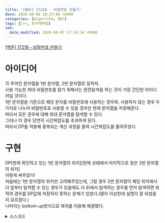 ```yaml
---
title: '[BOJ] 17218 - 비밀번호 만들기'
date: 2020-08-06 18:37:04 +0900
categories: [Algorithm, BOJ]
tags: [C++, 동적계획법]
seo:
  date_modified: 2020-08-07 17:14:14 +0900
---
```


[[백준] 17218 - 비밀번호 만들기](https://www.acmicpc.net/problem/17218)<br>

# 아이디어
각 주어진 문자열을 1번 문자열, 2번 문자열로 칭하자.   
사용 가능한 최대 비밀번호를 알기 위해서는 완전탐색을 하는 것이 가장 간단한 아이디어일 것이다.   
1번 문자열을 기준으로 해당 문자를 비밀번호에 사용하는 경우와, 사용하지 않는 경우 두 가지로 나누어 비밀번호로 사용할 수 있을 경우만 현재 문자열을 저장해준다.   
따라서 모든 경우에 대해 최대 문자열을 탐색할 수 있다.   
그러나 이 경우 당연히 시간복잡도를 초과하게 된다.   
따라서 DP를 적용해 중복되는 계산 과정을 줄여 시간복잡도를 줄여주었다.   

# 구현
DP\[현재 확인하고 있는 1번 문자열의 위치][현재 상태에서 마지막으로 찾은 2번 문자열의 위치]   
이렇게 써주었다!   
처음에는 1번 문자열의 위치만 고려해주었는데, 그럴 경우 2번 문자열이 해당 위치에서 더 앞부터 탐색할 수 있는 경우가 있음에도 더 뒤에서 탐색하는 경우를 먼저 탐색하면 최적의 경우를 DP값에 저장하지 못하는 문제가 있었다.(말이 이상한데 설명이 잘 되었을지 모르겠다.)   
나머지는 bottom-up방식으로 재귀를 이용해 해결했다.

<details>
  <summary> 소스코드 </summary>
    <div markdown="1">

```c++
#include <iostream>
#include <string.h>
#include <string>

using namespace std;

bool check[45];
char str1[45], str2[45];
string dp[45][45], ans;

string go(int now, int lp) {
	if (now >= strlen(str1))
		return "";
	if (dp[now][lp] != "") {
		return dp[now][lp];
	}
	string rtn = "";
	for (int i = lp; i < strlen(str2); i++) {
		if (check[i]) continue;
		if (str1[now] == str2[i]) {
			check[i] = true;
			rtn += str2[i];
			rtn += go(now + 1, i + 1);
			check[i] = false;
			break;
		}
	}
	string rtn2 = go(now + 1, lp);
	dp[now][lp] = rtn.length() > rtn2.length() ? rtn : rtn2;
	if (dp[now][lp].length() > ans.length()) ans = dp[now][lp];
	return dp[now][lp];
}

int main(void) {
	cin >> str1;
	cin >> str2;
	go(0, 0);
	cout << ans;
	return 0;
}
```

</div>
</details>
